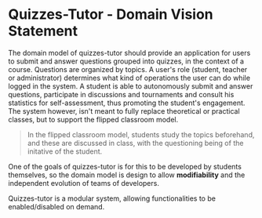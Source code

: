 # Quizzes-Tutor - Domain Vision Statement

The domain model of quizzes-tutor should provide an application for users to submit and answer questions grouped into quizzes, in the context of a course. Questions are organized by topics. A user's role (student, teacher or administrator) determines what kind of operations the user can do while logged in the system. A student is able to autonomously submit and answer questions, participate in discussions and tournaments and consult his statistics for self-assessment, thus promoting the student's engagement. The system however, isn't meant to fully replace theoretical or practical classes, but to support the flipped classroom model. 

>In the flipped classroom model, students study the topics beforehand, and these are discussed in class, with the questioning being of the initative of the student.

One of the goals of quizzes-tutor is for this to be developed by students themselves, so the domain model is design to allow **modifiability** and the independent evolution of teams of developers. 

Quizzes-tutor is a modular system, allowing functionalities to be enabled/disabled on demand.